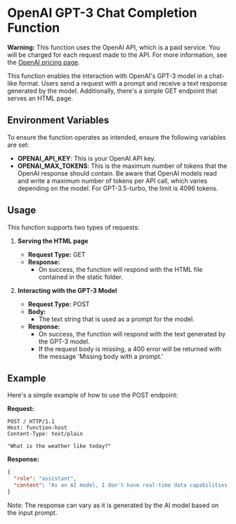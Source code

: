# OpenAI GPT-3 Chat Completion Function

**Warning:** This function uses the OpenAI API, which is a paid service. You will be charged for each request made to the API. For more information, see the [OpenAI pricing page](https://openai.com/pricing/).

This function enables the interaction with OpenAI's GPT-3 model in a chat-like format. Users send a request with a prompt and receive a text response generated by the model. Additionally, there's a simple GET endpoint that serves an HTML page.

## Environment Variables

To ensure the function operates as intended, ensure the following variables are set:

- **OPENAI_API_KEY**: This is your OpenAI API key.
- **OPENAI_MAX_TOKENS**: This is the maximum number of tokens that the OpenAI response should contain. Be aware that OpenAI models read and write a maximum number of tokens per API call, which varies depending on the model. For GPT-3.5-turbo, the limit is 4096 tokens.

## Usage

This function supports two types of requests:

1. **Serving the HTML page**

   - **Request Type:** GET
   - **Response:** 
     - On success, the function will respond with the HTML file contained in the static folder.

2. **Interacting with the GPT-3 Model**

   - **Request Type:** POST
   - **Body:** 
     - The text string that is used as a prompt for the model.
   - **Response:** 
     - On success, the function will respond with the text generated by the GPT-3 model.
     - If the request body is missing, a 400 error will be returned with the message 'Missing body with a prompt.'

## Example

Here's a simple example of how to use the POST endpoint:

**Request:**

```
POST / HTTP/1.1
Host: function-host
Content-Type: text/plain

"What is the weather like today?"
```

**Response:**

```json
{
  "role": "assistant",
  "content": "As an AI model, I don't have real-time data capabilities, so I'm unable to provide the current weather. However, you can check a reliable weather website or app for this information."
}
```

Note: The response can vary as it is generated by the AI model based on the input prompt.